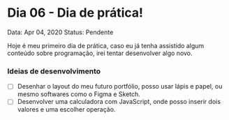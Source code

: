 # Dia 06 - Dia de prática!

Data: Apr 04, 2020
Status: Pendente

Hoje é meu primeiro dia de prática, caso eu já tenha assistido algum conteúdo sobre programação, irei tentar desenvolver algo novo.

### Ideias de desenvolvimento

- [ ]  Desenhar o layout do meu futuro portfólio, posso usar lápis e papel, ou mesmo softwares como o Figma e Sketch.
- [ ]  Desenvolver uma calculadora com JavaScript, onde posso inserir dois valores e uma escolher operação.